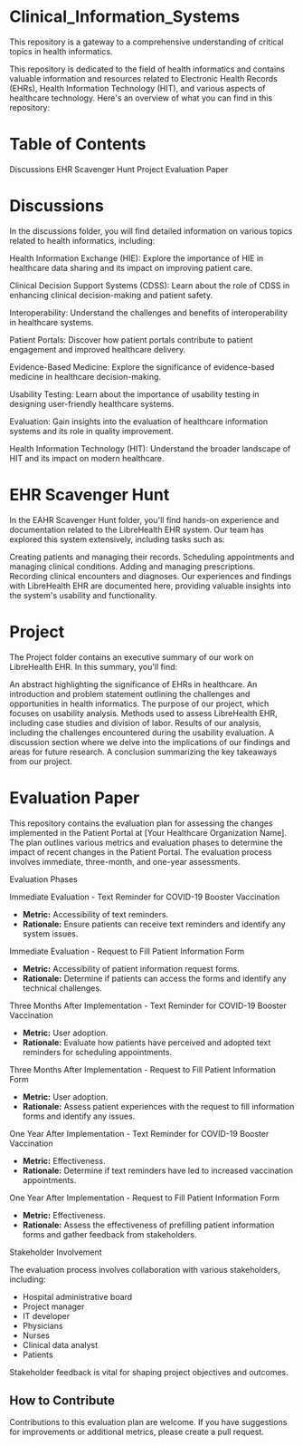 # Clinical_Information_Systems
This repository is a gateway to a comprehensive understanding of critical topics in health informatics.

This repository is dedicated to the field of health informatics and contains valuable information and resources related to Electronic Health Records (EHRs), Health Information Technology (HIT), and various aspects of healthcare technology. Here's an overview of what you can find in this repository:

# Table of Contents
Discussions
EHR Scavenger Hunt
Project
Evaluation Paper

# Discussions
In the discussions folder, you will find detailed information on various topics related to health informatics, including:

Health Information Exchange (HIE): Explore the importance of HIE in healthcare data sharing and its impact on improving patient care.

Clinical Decision Support Systems (CDSS): Learn about the role of CDSS in enhancing clinical decision-making and patient safety.

Interoperability: Understand the challenges and benefits of interoperability in healthcare systems.

Patient Portals: Discover how patient portals contribute to patient engagement and improved healthcare delivery.

Evidence-Based Medicine: Explore the significance of evidence-based medicine in healthcare decision-making.

Usability Testing: Learn about the importance of usability testing in designing user-friendly healthcare systems.

Evaluation: Gain insights into the evaluation of healthcare information systems and its role in quality improvement.

Health Information Technology (HIT): Understand the broader landscape of HIT and its impact on modern healthcare.

# EHR Scavenger Hunt
In the EAHR Scavenger Hunt folder, you'll find hands-on experience and documentation related to the LibreHealth EHR system. Our team has explored this system extensively, including tasks such as:

Creating patients and managing their records.
Scheduling appointments and managing clinical conditions.
Adding and managing prescriptions.
Recording clinical encounters and diagnoses.
Our experiences and findings with LibreHealth EHR are documented here, providing valuable insights into the system's usability and functionality.

# Project
The Project folder contains an executive summary of our work on LibreHealth EHR. In this summary, you'll find:

An abstract highlighting the significance of EHRs in healthcare.
An introduction and problem statement outlining the challenges and opportunities in health informatics.
The purpose of our project, which focuses on usability analysis.
Methods used to assess LibreHealth EHR, including case studies and division of labor.
Results of our analysis, including the challenges encountered during the usability evaluation.
A discussion section where we delve into the implications of our findings and areas for future research.
A conclusion summarizing the key takeaways from our project.

# Evaluation Paper
This repository contains the evaluation plan for assessing the changes implemented in the Patient Portal at [Your Healthcare Organization Name]. The plan outlines various metrics and evaluation phases to determine the impact of recent changes in the Patient Portal. The evaluation process involves immediate, three-month, and one-year assessments.

Evaluation Phases

Immediate Evaluation - Text Reminder for COVID-19 Booster Vaccination

- **Metric:** Accessibility of text reminders.
- **Rationale:** Ensure patients can receive text reminders and identify any system issues.

Immediate Evaluation - Request to Fill Patient Information Form

- **Metric:** Accessibility of patient information request forms.
- **Rationale:** Determine if patients can access the forms and identify any technical challenges.

Three Months After Implementation - Text Reminder for COVID-19 Booster Vaccination

- **Metric:** User adoption.
- **Rationale:** Evaluate how patients have perceived and adopted text reminders for scheduling appointments.

Three Months After Implementation - Request to Fill Patient Information Form

- **Metric:** User adoption.
- **Rationale:** Assess patient experiences with the request to fill information forms and identify any issues.

One Year After Implementation - Text Reminder for COVID-19 Booster Vaccination

- **Metric:** Effectiveness.
- **Rationale:** Determine if text reminders have led to increased vaccination appointments.

One Year After Implementation - Request to Fill Patient Information Form

- **Metric:** Effectiveness.
- **Rationale:** Assess the effectiveness of prefilling patient information forms and gather feedback from stakeholders.

Stakeholder Involvement

The evaluation process involves collaboration with various stakeholders, including:
- Hospital administrative board
- Project manager
- IT developer
- Physicians
- Nurses
- Clinical data analyst
- Patients

Stakeholder feedback is vital for shaping project objectives and outcomes.

## How to Contribute

Contributions to this evaluation plan are welcome. If you have suggestions for improvements or additional metrics, please create a pull request.
